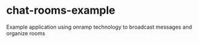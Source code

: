 chat-rooms-example
====================

Example application using onramp technology to broadcast messages and organize rooms 
